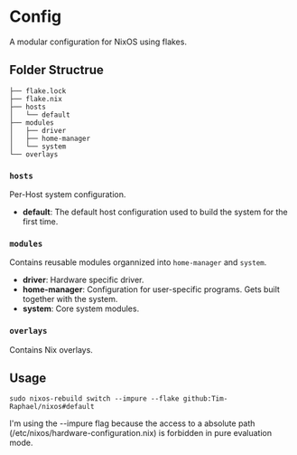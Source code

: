 # Config  
A modular configuration for NixOS using flakes.

## Folder Structrue 
```
├── flake.lock
├── flake.nix 
├── hosts 
│   └── default 
├── modules
│   ├── driver 
│   ├── home-manager
│   └── system
└── overlays
```

### `hosts`
Per-Host system configuration.

- **default**: The default host configuration used to build the system for the
first time.

### `modules`
Contains reusable modules organnized into `home-manager` and `system`.

- **driver**: Hardware specific driver.
- **home-manager**: Configuration for user-specific programs. Gets built together with the system. 
- **system**: Core system modules.

### `overlays`
Contains Nix overlays.

## Usage
`sudo nixos-rebuild switch --impure --flake github:Tim-Raphael/nixos#default`

I'm using the --impure flag because the access to a absolute path
(/etc/nixos/hardware-configuration.nix) is forbidden in pure evaluation mode.

